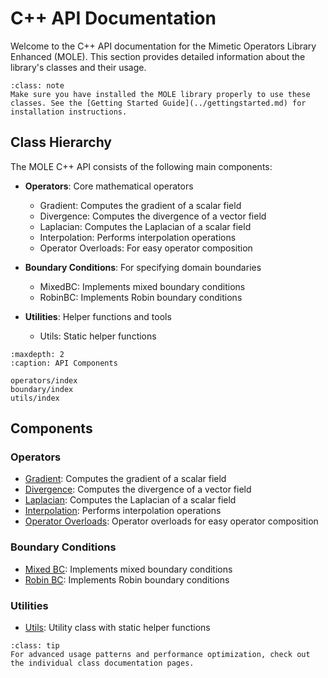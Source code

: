 # C++ API Documentation

Welcome to the C++ API documentation for the Mimetic Operators Library Enhanced (MOLE). This section provides detailed information about the library's classes and their usage.

```{admonition} Installation Note
:class: note
Make sure you have installed the MOLE library properly to use these classes. See the [Getting Started Guide](../gettingstarted.md) for installation instructions.
```

## Class Hierarchy

The MOLE C++ API consists of the following main components:

- **Operators**: Core mathematical operators
  - Gradient: Computes the gradient of a scalar field
  - Divergence: Computes the divergence of a vector field
  - Laplacian: Computes the Laplacian of a scalar field
  - Interpolation: Performs interpolation operations
  - Operator Overloads: For easy operator composition

- **Boundary Conditions**: For specifying domain boundaries
  - MixedBC: Implements mixed boundary conditions
  - RobinBC: Implements Robin boundary conditions

- **Utilities**: Helper functions and tools
  - Utils: Static helper functions

```{toctree}
:maxdepth: 2
:caption: API Components

operators/index
boundary/index
utils/index
```

## Components

<div class="component-box">
<h3>Operators</h3>
<ul>
<li><a href="operators/gradient.html">Gradient</a>: Computes the gradient of a scalar field</li>
<li><a href="operators/divergence.html">Divergence</a>: Computes the divergence of a vector field</li>
<li><a href="operators/laplacian.html">Laplacian</a>: Computes the Laplacian of a scalar field</li>
<li><a href="operators/interpol.html">Interpolation</a>: Performs interpolation operations</li>
<li><a href="operators/operators.html">Operator Overloads</a>: Operator overloads for easy operator composition</li>
</ul>
</div>

<div class="component-box">
<h3>Boundary Conditions</h3>
<ul>
<li><a href="boundary/mixedbc.html">Mixed BC</a>: Implements mixed boundary conditions</li>
<li><a href="boundary/robinbc.html">Robin BC</a>: Implements Robin boundary conditions</li>
</ul>
</div>

<div class="component-box">
<h3>Utilities</h3>
<ul>
<li><a href="utils/utils.html">Utils</a>: Utility class with static helper functions</li>
</ul>
</div>

```{admonition} Advanced Usage
:class: tip
For advanced usage patterns and performance optimization, check out the individual class documentation pages.
``` 